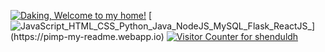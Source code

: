 [![Daking, Welcome to my home!](https://pimp-my-readme.webapp.io/pimp-my-readme/wavy-banner?subtitle=Welcome%20to%20my%20home%21&title=Daking)](https://pimp-my-readme.webapp.io)
[![JavaScript_HTML_CSS_Python_Java_NodeJS_MySQL_Flask_ReactJS_](https://pimp-my-readme.webapp.io/pimp-my-readme/technology?technology=JavaScript_HTML_CSS_Python_Java_NodeJS_MySQL_Flask_ReactJS_)](https://pimp-my-readme.webapp.io)
[![Visitor Counter for shenduldh](https://pimp-my-readme.webapp.io/pimp-my-readme/visitor-counter?page=shenduldh)](https://pimp-my-readme.webapp.io)
